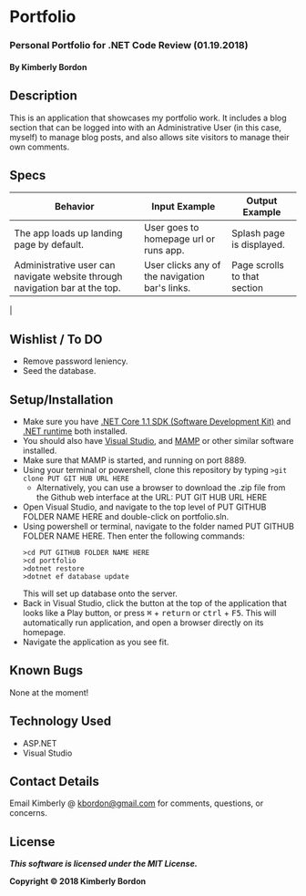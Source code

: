 # Portfolio
### Personal Portfolio for .NET Code Review (01.19.2018)

#### By Kimberly Bordon

## Description
This is an application that showcases my portfolio work. It includes a blog section that can be logged into with an Administrative User (in this case, myself) to manage blog posts, and also allows site visitors to manage their own comments.

## Specs
| Behavior | Input Example | Output Example |
|-|-|-|
| The app loads up landing page by default. | User goes to homepage url or runs app. | Splash page is displayed. |
| Administrative user can navigate website through navigation bar at the top. | User clicks any of the navigation bar's links. | Page scrolls to that section  |
| 

## Wishlist / To DO
* Remove password leniency.
* Seed the database.

## Setup/Installation
* Make sure you have [.NET Core 1.1 SDK (Software Development Kit)](https://download.microsoft.com/download/F/4/F/F4FCB6EC-5F05-4DF8-822C-FF013DF1B17F/dotnet-dev-win-x64.1.1.4.exe) and [.NET runtime](https://download.microsoft.com/download/6/F/B/6FB4F9D2-699B-4A40-A674-B7FF41E0E4D2/dotnet-win-x64.1.1.4.exe) both installed.
* You should also have [Visual Studio](https://www.visualstudio.com/downloads/), and [MAMP](https://www.mamp.info/en/downloads/) or other similar software installed.
* Make sure that MAMP is started, and running on port 8889.
* Using your terminal or powershell, clone this repository by typing ```>git clone PUT GIT HUB URL HERE```
    * Alternatively, you can use a browser to download the .zip file from the Github web interface at the URL: PUT GIT HUB URL HERE
* Open Visual Studio, and navigate to the top level of PUT GITHUB FOLDER NAME HERE and double-click on portfolio.sln.
* Using powershell or terminal, navigate to the folder named PUT GITHUB FOLDER NAME HERE. Then enter the following commands:
  ```
  >cd PUT GITHUB FOLDER NAME HERE
  >cd portfolio
  >dotnet restore
  >dotnet ef database update
  ```
  This will set up database onto the server.
* Back in Visual Studio, click the button at the top of the application that looks like a Play button, or press <kbd>⌘</kbd> + <kbd>return</kbd> or <kbd>ctrl</kbd> + <kbd>F5</kbd>. This will automatically run application, and open a browser directly on its homepage.
* Navigate the application as you see fit.

## Known Bugs
None at the moment!

## Technology Used
* ASP.NET
* Visual Studio

## Contact Details
Email Kimberly @ [kbordon@gmail.com](mailto:kbordon@gmail.com) for comments, questions, or concerns.

## License
**_This software is licensed under the MIT License._**

**Copyright © 2018 Kimberly Bordon**
